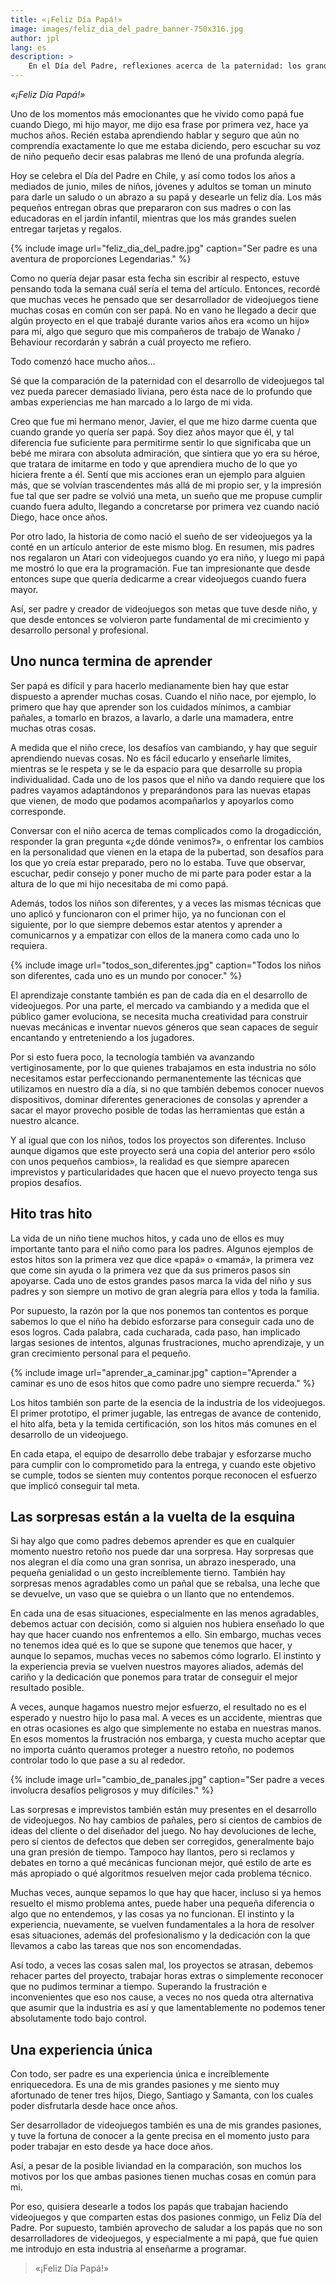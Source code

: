 ```yaml
---
title: «¡Feliz Día Papá!»
image: images/feliz_dia_del_padre_banner-750x316.jpg
author: jpl
lang: es
description: >
    En el Día del Padre, reflexiones acerca de la paternidad: los grandes hitos, aprendizajes y cómo el crecimiento de los pequeños se vuelve una gran aventura.
---
```


*«¡Feliz Día Papá!»*

Uno de los momentos más emocionantes que he vivido como papá fue cuando Diego, mi hijo mayor, me dijo esa frase por primera vez, hace ya muchos años. Recién estaba aprendiendo hablar y seguro que aún no comprendía exactamente lo que me estaba diciendo, pero escuchar su voz de niño pequeño decir esas palabras me llenó de una profunda alegría.

Hoy se celebra el Día del Padre en Chile, y así como todos los años a mediados de junio, miles de niños, jóvenes y adultos se toman un minuto para darle un saludo o un abrazo a su papá y desearle un feliz día. Los más pequeños entregan obras que prepararon con sus madres o con las educadoras en el jardín infantil, mientras que los más grandes suelen entregar tarjetas y regalos.

{% include image url="feliz_dia_del_padre.jpg" caption="Ser padre es una aventura de proporciones Legendarias." %}

Como no quería dejar pasar esta fecha sin escribir al respecto, estuve pensando toda la semana cuál sería el tema del artículo. Entonces, recordé que muchas veces he pensado que ser desarrollador de videojuegos tiene muchas cosas en común con ser papá. No en vano he llegado a decir que algún proyecto en el que trabajé durante varios años era «como un hijo» para mí, algo que seguro que mis compañeros de trabajo de Wanako / Behaviour recordarán y sabrán a cuál proyecto me refiero.

Todo comenzó hace mucho años…

Sé que la comparación de la paternidad con el desarrollo de videojuegos tal vez pueda parecer demasiado liviana, pero ésta nace de lo profundo que ambas experiencias me han marcado a lo largo de mi vida.

Creo que fue mi hermano menor, Javier, el que me hizo darme cuenta que cuando grande yo quería ser papá. Soy diez años mayor que él, y tal diferencia fue suficiente para permitirme sentir lo que significaba que un bebé me mirara con absoluta admiración, que sintiera que yo era su héroe, que tratara de imitarme en todo y que aprendiera mucho de lo que yo hiciera frente a él. Sentí que mis acciones eran un ejemplo para alguien más, que se volvían trascendentes más allá de mi propio ser, y la impresión fue tal que ser padre se volvió una meta, un sueño que me propuse cumplir cuando fuera adulto, llegando a concretarse por primera vez cuando nació Diego, hace once años.

Por otro lado, la historia de como nació el sueño de ser videojuegos ya la conté en un artículo anterior de este mismo blog. En resumen, mis padres nos regalaron un Atari con videojuegos cuando yo era niño, y luego mi papá me mostró lo que era la programación. Fue tan impresionante que desde entonces supe que quería dedicarme a crear videojuegos cuando fuera mayor.

Así, ser padre y creador de videojuegos son metas que tuve desde niño, y que desde entonces se volvieron parte fundamental de mi crecimiento y desarrollo personal y profesional.

## Uno nunca termina de aprender

Ser papá es difícil y para hacerlo medianamente bien hay que estar dispuesto a aprender muchas cosas. Cuando el niño nace, por ejemplo, lo primero que hay que aprender son los cuidados mínimos, a cambiar pañales, a tomarlo en brazos, a lavarlo, a darle una mamadera, entre muchas otras cosas.

A medida que el niño crece, los desafíos van cambiando, y hay que seguir aprendiendo nuevas cosas. No es fácil educarlo y enseñarle límites, mientras se le respeta y se le da espacio para que desarrolle su propia individualidad. Cada uno de los pasos que el niño va dando requiere que los padres vayamos adaptándonos y preparándonos para las nuevas etapas que vienen, de modo que podamos acompañarlos y apoyarlos como corresponde.

Conversar con el niño acerca de temas complicados como la drogadicción, responder la gran pregunta «¿de dónde venimos?», o enfrentar los cambios en la personalidad que vienen en la etapa de la pubertad, son desafíos para los que yo creía estar preparado, pero no lo estaba. Tuve que observar, escuchar, pedir consejo y poner mucho de mi parte para poder estar a la altura de lo que mi hijo necesitaba de mi como papá.

Además, todos los niños son diferentes, y a veces las mismas técnicas que uno aplicó y funcionaron con el primer hijo, ya no funcionan con el siguiente, por lo que siempre debemos estar atentos y aprender a comunicarnos y a empatizar con ellos de la manera como cada uno lo requiera.

{% include image url="todos_son_diferentes.jpg" caption="Todos los niños son diferentes, cada uno es un mundo por conocer." %}

El aprendizaje constante también es pan de cada día en el desarrollo de videojuegos. Por una parte, el mercado va cambiando y a medida que el público gamer evoluciona, se necesita mucha creatividad para construir nuevas mecánicas e inventar nuevos géneros que sean capaces de seguir encantando y entreteniendo a los jugadores.

Por si esto fuera poco, la tecnología también va avanzando vertiginosamente, por lo que quienes trabajamos en esta industria no sólo necesitamos estar perfeccionando permanentemente las técnicas que utilizamos en nuestro día a día, si no que también debemos conocer nuevos dispositivos, dominar diferentes generaciones de consolas y aprender a sacar el mayor provecho posible de todas las herramientas que están a nuestro alcance.

Y al igual que con los niños, todos los proyectos son diferentes. Incluso aunque digamos que este proyecto será una copia del anterior pero «sólo con unos pequeños cambios», la realidad es que siempre aparecen imprevistos y particularidades que hacen que el nuevo proyecto tenga sus propios desafíos.

## Hito tras hito

La vida de un niño tiene muchos hitos, y cada uno de ellos es muy importante tanto para el niño como para los padres. Algunos ejemplos de estos hitos son la primera vez que dice «papá» o «mamá», la primera vez que come sin ayuda o la primera vez que da sus primeros pasos sin apoyarse. Cada uno de estos grandes pasos marca la vida del niño y sus padres y son siempre un motivo de gran alegría para ellos y toda la familia.

Por supuesto, la razón por la que nos ponemos tan contentos es porque sabemos lo que el niño ha debido esforzarse para conseguir cada uno de esos logros. Cada palabra, cada cucharada, cada paso, han implicado largas sesiones de intentos, algunas frustraciones, mucho aprendizaje, y un gran crecimiento personal para el pequeño.

{% include image url="aprender_a_caminar.jpg" caption="Aprender a caminar es uno de esos hitos que como padre uno siempre recuerda." %}

Los hitos también son parte de la esencia de la industria de los videojuegos. El primer prototipo, el primer jugable, las entregas de avance de contenido, el hito alfa, beta y la temida certificación, son los hitos más comunes en el desarrollo de un videojuego.

En cada etapa, el equipo de desarrollo debe trabajar y esforzarse mucho para cumplir con lo comprometido para la entrega, y cuando este objetivo se cumple, todos se sienten muy contentos porque reconocen el esfuerzo que implicó conseguir tal meta.

## Las sorpresas están a la vuelta de la esquina

Si hay algo que como padres debemos aprender es que en cualquier momento nuestro retoño nos puede dar una sorpresa. Hay sorpresas que nos alegran el día como una gran sonrisa, un abrazo inesperado, una pequeña genialidad o un gesto increíblemente tierno. También hay sorpresas menos agradables como un pañal que se rebalsa, una leche que se devuelve, un vaso que se quiebra o un llanto que no entendemos.

En cada una de esas situaciones, especialmente en las menos agradables, debemos actuar con decisión, como si alguien nos hubiera enseñado lo que hay que hacer cuando nos enfrentemos a ello. Sin embargo, muchas veces no tenemos idea qué es lo que se supone que tenemos que hacer, y aunque lo sepamos, muchas veces no sabemos cómo lograrlo. El instinto y la experiencia previa se vuelven nuestros mayores aliados, además del cariño y la dedicación que ponemos para tratar de conseguir el mejor resultado posible.

A veces, aunque hagamos nuestro mejor esfuerzo, el resultado no es el esperado y nuestro hijo lo pasa mal. A veces es un accidente, mientras que en otras ocasiones es algo que simplemente no estaba en nuestras manos. En esos momentos la frustración nos embarga, y cuesta mucho aceptar que no importa cuánto queramos proteger a nuestro retoño, no podemos controlar todo lo que pase a su al rededor.

{% include image url="cambio_de_panales.jpg" caption="Ser padre a veces involucra desafíos peligrosos y muy difíciles." %}

Las sorpresas e imprevistos también están muy presentes en el desarrollo de videojuegos. No hay cambios de pañales, pero sí cientos de cambios de ideas del cliente o del diseñador del juego. No hay devoluciones de leche, pero sí cientos de defectos que deben ser corregidos, generalmente bajo una gran presión de tiempo. Tampoco hay llantos, pero si reclamos y debates en torno a qué mecánicas funcionan mejor, qué estilo de arte es más apropiado o qué algoritmos resuelven mejor cada problema técnico.

Muchas veces, aunque sepamos lo que hay que hacer, incluso si ya hemos resuelto el mismo problema antes, puede haber una pequeña diferencia o algo que no entendemos, y las cosas ya no funcionan. El instinto y la experiencia, nuevamente, se vuelven fundamentales a la hora de resolver esas situaciones, además del profesionalismo y la dedicación con la que llevamos a cabo las tareas que nos son encomendadas.

Así todo, a veces las cosas salen mal, los proyectos se atrasan, debemos rehacer partes del proyecto, trabajar horas extras o simplemente reconocer que no pudimos terminar a tiempo. Superando la frustración e inconvenientes que eso nos cause, a veces no nos queda otra alternativa que asumir que la industria es así y que lamentablemente no podemos tener absolutamente todo bajo control.

## Una experiencia única

Con todo, ser padre es una experiencia única e increíblemente enriquecedora. Es una de mis grandes pasiones y me siento muy afortunado de tener tres hijos, Diego, Santiago y Samanta, con los cuales poder disfrutarla desde hace once años.

Ser desarrollador de videojuegos también es una de mis grandes pasiones, y tuve la fortuna de conocer a la gente precisa en el momento justo para poder trabajar en esto desde ya hace doce años.

Así, a pesar de la posible liviandad en la comparación, son muchos los motivos por los que ambas pasiones tienen muchas cosas en común para mi.

Por eso, quisiera desearle a todos los papás que trabajan haciendo videojuegos y que comparten estas dos pasiones conmigo, un Feliz Día del Padre. Por supuesto, también aprovecho de saludar a los papás que no son desarrolladores de videojuegos, y especialmente a mi papá, que fue quien me introdujo en esta industria al enseñarme a programar.

> «¡Feliz Día Papá!»

